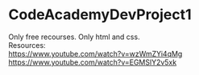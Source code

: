# CodeAcademyDevProject1
Only free recourses. Only html and css. \
Resources: \
https://www.youtube.com/watch?v=wzWmZYi4qMg \
https://www.youtube.com/watch?v=EGMSlY2v5xk
